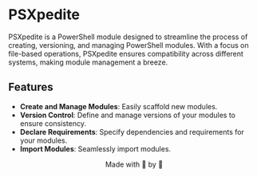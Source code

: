 # PSXpedite

PSXpedite is a PowerShell module designed to streamline the process of creating, versioning, and managing PowerShell modules. With a focus on file-based operations, PSXpedite ensures compatibility across different systems, making module management a breeze.

## Features

- **Create and Manage Modules**: Easily scaffold new modules.
- **Version Control**: Define and manage versions of your modules to ensure consistency.
- **Declare Requirements**: Specify dependencies and requirements for your modules.
- **Import Modules**: Seamlessly import modules.

<p align="center">Made with 💖 by 🥝</p>
